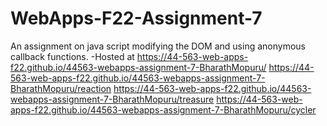 # WebApps-F22-Assignment-7
An assignment on java script modifying the DOM and using anonymous callback functions.
-Hosted at https://44-563-web-apps-f22.github.io/44563-webapps-assignment-7-BharathMopuru/
           https://44-563-web-apps-f22.github.io/44563-webapps-assignment-7-BharathMopuru/reaction
           https://44-563-web-apps-f22.github.io/44563-webapps-assignment-7-BharathMopuru/treasure
           https://44-563-web-apps-f22.github.io/44563-webapps-assignment-7-BharathMopuru/cycler